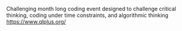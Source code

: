 Challenging month long coding event designed to challenge critical thinking, coding under time constraints, and algorithmic thinking
https://www.qlplus.org/
